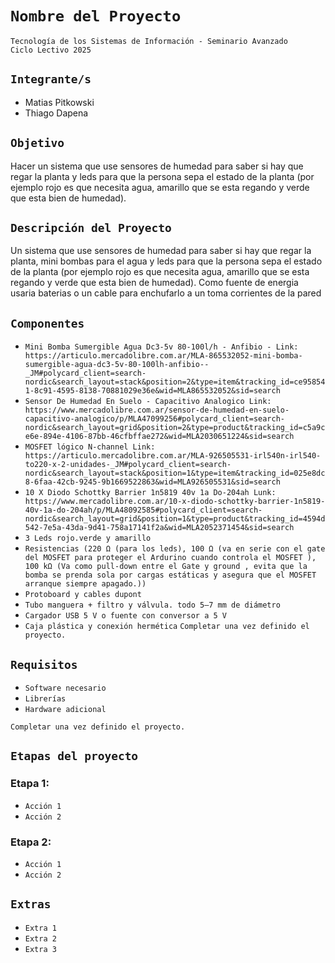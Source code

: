 # **`Nombre del Proyecto`**

`Tecnología de los Sistemas de Información - Seminario Avanzado`  
`Ciclo Lectivo 2025`

## **`Integrante/s`**

- Matias Pitkowski 
- Thiago Dapena

## **`Objetivo`**

Hacer un sistema que use sensores de humedad para saber si hay que regar la planta y leds para que la persona sepa el estado de la planta (por ejemplo rojo es que necesita agua, amarillo que se esta regando y verde que esta bien de humedad).

## **`Descripción del Proyecto`**

Un sistema que use sensores de humedad para saber si hay que regar la planta, mini bombas para el agua y leds para que la persona sepa el estado de la planta (por ejemplo rojo es que necesita agua, amarillo que se esta regando y verde que esta bien de humedad). Como fuente de energia usaria baterias o un cable para enchufarlo a un toma corrientes de la pared

## **`Componentes`**

- `Mini Bomba Sumergible Agua Dc3-5v 80-100l/h - Anfibio - Link: https://articulo.mercadolibre.com.ar/MLA-865532052-mini-bomba-sumergible-agua-dc3-5v-80-100lh-anfibio--_JM#polycard_client=search-nordic&search_layout=stack&position=2&type=item&tracking_id=ce958541-8c91-4595-8138-70881029e36e&wid=MLA865532052&sid=search`  
- `Sensor De Humedad En Suelo - Capacitivo Analogico Link: https://www.mercadolibre.com.ar/sensor-de-humedad-en-suelo-capacitivo-analogico/p/MLA47099256#polycard_client=search-nordic&search_layout=grid&position=2&type=product&tracking_id=c5a9ce6e-894e-4106-87bb-46cfbffae272&wid=MLA2030651224&sid=search`  
- `MOSFET lógico N-channel Link: https://articulo.mercadolibre.com.ar/MLA-926505531-irl540n-irl540-to220-x-2-unidades-_JM#polycard_client=search-nordic&search_layout=stack&position=1&type=item&tracking_id=025e8dc8-6faa-42cb-9245-9b1669522863&wid=MLA926505531&sid=search`
- `10 X Diodo Schottky Barrier 1n5819 40v 1a Do-204ah Lunk: https://www.mercadolibre.com.ar/10-x-diodo-schottky-barrier-1n5819-40v-1a-do-204ah/p/MLA48092585#polycard_client=search-nordic&search_layout=grid&position=1&type=product&tracking_id=4594d542-7e5a-43da-9d41-758a17141f2a&wid=MLA2052371454&sid=search`
- `3 Leds rojo.verde y amarillo`
-  `Resistencias (220 Ω (para los leds), 100 Ω (va en serie con el gate del MOSFET para proteger el Ardurino cuando controla el MOSFET ), 100 kΩ (Va como pull-down entre el Gate y ground , evita que la bomba se prenda sola por cargas estáticas y asegura que el MOSFET arranque siempre apagado.))`
- `Protoboard y cables dupont`
- `Tubo manguera + filtro y válvula. todo 5–7 mm de diámetro`
- `Cargador USB 5 V o fuente con conversor a 5 V`
- `Caja plástica y conexión hermética`
`Completar una vez definido el proyecto.`

## **`Requisitos`**

- `Software necesario`  
- `Librerías`  
- `Hardware adicional`

`Completar una vez definido el proyecto.`

## **`Etapas del proyecto`**
### Etapa 1:
- `Acción 1`
- `Acción 2`

### Etapa 2:
- `Acción 1`
- `Acción 2`

## **`Extras`**

- `Extra 1`  
- `Extra 2`  
- `Extra 3`

